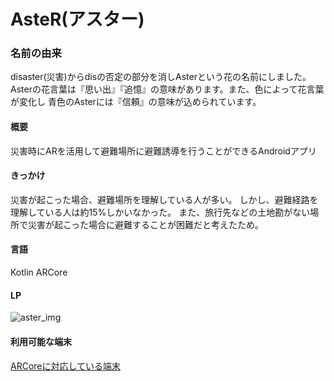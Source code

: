 # AsteR(アスター)

### 名前の由来
disaster(災害)からdisの否定の部分を消しAsterという花の名前にしました。
Asterの花言葉は『思い出』『追憶』の意味があります。また、色によって花言葉が変化し
青色のAsterには『信頼』の意味が込められています。

#### 概要
災害時にARを活用して避難場所に避難誘導を行うことができるAndroidアプリ

#### きっかけ
災害が起こった場合、避難場所を理解している人が多い。 しかし、避難経路を理解している人は約15%しかいなかった。
また、旅行先などの土地勘がない場所で災害が起こった場合に避難することが困難だと考えたため。

#### 言語
Kotlin 
ARCore

#### LP
![aster_img](https://user-images.githubusercontent.com/82006976/157170888-11646c5f-83cb-4c49-a8cd-734158f89072.jpg)

#### 利用可能な端末
[ARCoreに対応している端末](https://developers.google.com/ar/devices)
